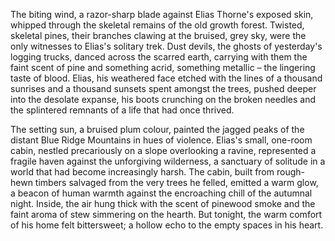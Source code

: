 The biting wind, a razor-sharp blade against Elias Thorne's exposed skin, whipped through the skeletal remains of the old growth forest.  Twisted, skeletal pines, their branches clawing at the bruised, grey sky, were the only witnesses to Elias's solitary trek.  Dust devils, the ghosts of yesterday's logging trucks, danced across the scarred earth, carrying with them the faint scent of pine and something acrid, something metallic – the lingering taste of blood.  Elias, his weathered face etched with the lines of a thousand sunrises and a thousand sunsets spent amongst the trees, pushed deeper into the desolate expanse, his boots crunching on the broken needles and the splintered remnants of a life that had once thrived.

The setting sun, a bruised plum colour, painted the jagged peaks of the distant Blue Ridge Mountains in hues of violence.  Elias's small, one-room cabin, nestled precariously on a slope overlooking a ravine, represented a fragile haven against the unforgiving wilderness, a sanctuary of solitude in a world that had become increasingly harsh.  The cabin, built from rough-hewn timbers salvaged from the very trees he felled, emitted a warm glow, a beacon of human warmth against the encroaching chill of the autumnal night.  Inside, the air hung thick with the scent of pinewood smoke and the faint aroma of stew simmering on the hearth. But tonight, the warm comfort of his home felt bittersweet; a hollow echo to the empty spaces in his heart.
